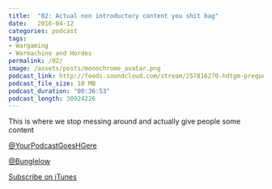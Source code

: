 ```yaml
---
title:  "02: Actual non introductory content you shit bag"
date:   2016-04-12
categories: podcast
tags:
- Wargaming
- Warmachine and Hordes
permalink: /02/
image: /assets/posts/monochrome_avatar.png
podcast_link: http://feeds.soundcloud.com/stream/257816270-hdtgm-prequel-to-episode-134.mp3
podcast_file_size: 10 MB
podcast_duration: "00:36:53"
podcast_length: 30924226
---
```

This is where we stop messing around and actually give people some content
<!--more-->


[@YourPodcastGoesHGere](https://twitter.com/YourPodcast)

[@Bunglelow](https://twitter.com/Bunglelow)

[Subscribe on iTunes](https://itunes.apple.com/us/podcast/muse-on-minis/id484814606)